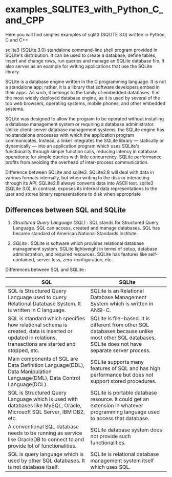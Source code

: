 # examples_SQLITE3_with_Python_C_and_CPP

Here you will find simples examples of  sqlit3 (SQLITE 3.0) written in Python, C and C++

sqlite3 (SQLite 3.0) standalone command-line shell program provided in SQLite's distribution. It can be used to create a database, define tables, insert and change rows, run queries and manage an SQLite database file. It also serves as an example for writing applications that use the SQLite library.

SQLite is a database engine written in the C programming language. It is not a standalone app; rather, it is a library that software developers embed in their apps. As such, it belongs to the family of embedded databases. It is the most widely deployed database engine, as it is used by several of the top web browsers, operating systems, mobile phones, and other embedded systems.

SQLite was designed to allow the program to be operated without installing a database management system or requiring a database administrator. Unlike client–server database management systems, the SQLite engine has no standalone processes with which the application program communicates. Instead, a linker integrates the SQLite library — statically or dynamically — into an application program which uses SQLite's functionality through simple function calls, reducing latency in database operations; for simple queries with little concurrency, SQLite performance profits from avoiding the overhead of inter-process communication.

Difference between SQLite and sqlite3. SQLite2.8 will deal with data in various formats internally, but when writing to the disk or interacting through its API, SQLite2.8 always converts data into ASCII text. sqlite3 (SQLite 3.0), in contrast, exposes its internal data representations to the user and stores binary representations to disk when appropriate

## Differences between SQL and SQLite

1. *Structured Query Language (SQL) :* SQL stands for Structured Query Language. SQL can access, created and manage databases. SQL has became standard of American National Standards Institute.

2. *SQLite :* SQLite is software which provides relational database management system. SQLite lightweight in terms of setup, database administration, and required resources. SQLite has features like self-contained, server-less, zero-configuration, etc.

Differences between SQL and SQLite :

| SQL	 | SQLite | 
|------------------------------------|--------------------------------|
| SQL is Structured Query Language used to query Relational Database System. It is written in C language.	| SQLite is an Relational Database Management System which is written in ANSI-C. |
| SQL is standard which specifies how relational schema is created, data is inserted or updated in relations, transactions are started and stopped, etc.| SQLite is file-based. It is different from other SQL databases because unlike most other SQL databases, SQLite does not have separate server process.|
| Main components of SQL are Data Definition Language(DDL), Data Manipulation Language(DML), Data Control Language(DCL).	| SQLite supports many features of SQL and has high performance but does not support stored procedures. |
| SQL is Structured Query Language which is used with databases like MySQL, Oracle, Microsoft SQL Server, IBM DB2, etc.	| SQLite is portable database resource. It could get an extension in whatever programming language used to access that database. |
| A conventional SQL database needs to be running as service like OracleDB to connect to and provide lot of functionalities. |	SQLite database system does not provide such functionalities. |
| SQL is query language which is used by other SQL databases. It is not database itself. |	SQLite is relational database management system itself which uses SQL. |
